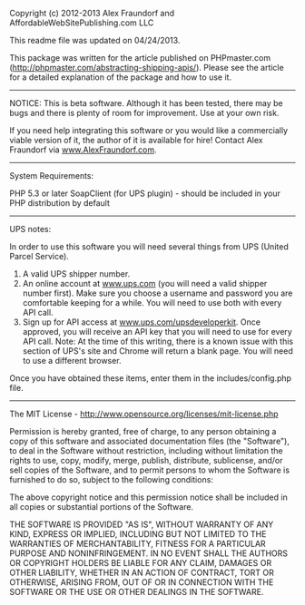 Copyright (c) 2012-2013 Alex Fraundorf and AffordableWebSitePublishing.com LLC

This readme file was updated on 04/24/2013.

This package was written for the article published on PHPmaster.com (http://phpmaster.com/abstracting-shipping-apis/).
Please see the article for a detailed explanation of the package and how to use it.

-------------------------------------------------------------------------------------------------------

NOTICE: This is beta software.  Although it has been tested, there may be bugs and there is plenty of 
room for improvement.  Use at your own risk.

If you need help integrating this software or you would like a commercially viable version of it, the 
author of it is available for hire!  Contact Alex Fraundorf via www.AlexFraundorf.com.

-------------------------------------------------------------------------------------------------------

System Requirements:

PHP 5.3 or later
SoapClient (for UPS plugin) - should be included in your PHP distribution by default

-------------------------------------------------------------------------------------------------------

UPS notes:

In order to use this software you will need several things from UPS (United Parcel Service).
1. A valid UPS shipper number.
2. An online account at www.ups.com (you will need a valid shipper number first).  Make sure you choose a username 
and password you are comfortable keeping for a while.  You will need to use both with every API call.
3. Sign up for API access at www.ups.com/upsdeveloperkit.
Once approved, you will receive an API key that you will need to use for every API call.  Note: At 
the time of this writing, there is a known issue with this section of UPS's site and Chrome will return 
a blank page.  You will need to use a different browser.

Once you have obtained these items, enter them in the includes/config.php file.


-------------------------------------------------------------------------------------------------------

The MIT License - http://www.opensource.org/licenses/mit-license.php

Permission is hereby granted, free of charge, to any person obtaining a copy of this software and 
associated documentation files (the "Software"), to deal in the Software without restriction, 
including without limitation the rights to use, copy, modify, merge, publish, distribute, sublicense, 
and/or sell copies of the Software, and to permit persons to whom the Software is furnished to do so, 
subject to the following conditions:

The above copyright notice and this permission notice shall be included in all copies or substantial 
portions of the Software.

THE SOFTWARE IS PROVIDED "AS IS", WITHOUT WARRANTY OF ANY KIND, EXPRESS OR IMPLIED, INCLUDING BUT 
NOT LIMITED TO THE WARRANTIES OF MERCHANTABILITY, FITNESS FOR A PARTICULAR PURPOSE AND NONINFRINGEMENT. 
IN NO EVENT SHALL THE AUTHORS OR COPYRIGHT HOLDERS BE LIABLE FOR ANY CLAIM, DAMAGES OR OTHER LIABILITY, 
WHETHER IN AN ACTION OF CONTRACT, TORT OR OTHERWISE, ARISING FROM, OUT OF OR IN CONNECTION WITH THE 
SOFTWARE OR THE USE OR OTHER DEALINGS IN THE SOFTWARE.
